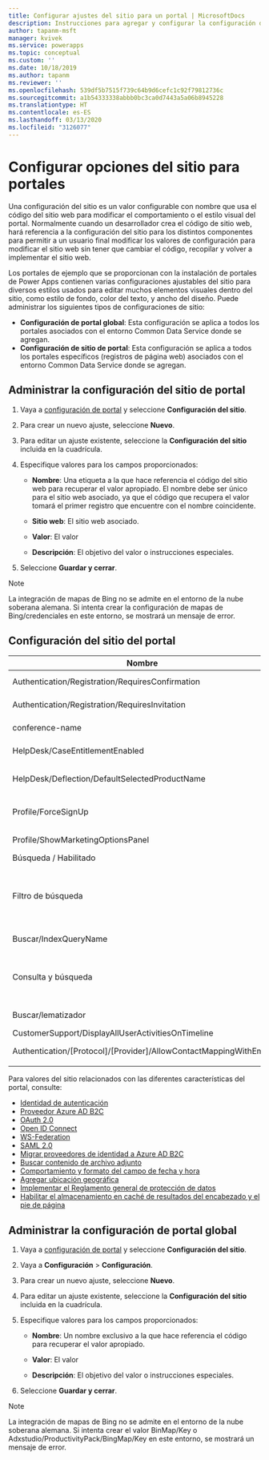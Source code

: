 ```yaml
---
title: Configurar ajustes del sitio para un portal | MicrosoftDocs
description: Instrucciones para agregar y configurar la configuración del sitio para un portal y la configuración global para todos los portales de la organización.
author: tapanm-msft
manager: kvivek
ms.service: powerapps
ms.topic: conceptual
ms.custom: ''
ms.date: 10/18/2019
ms.author: tapanm
ms.reviewer: ''
ms.openlocfilehash: 539df5b7515f739c64b9d6cefc1c92f79812736c
ms.sourcegitcommit: a1b54333338abbb0bc3ca0d7443a5a06b8945228
ms.translationtype: HT
ms.contentlocale: es-ES
ms.lasthandoff: 03/13/2020
ms.locfileid: "3126077"
---
```

# <a name="configure-site-settings-for-portals"></a>Configurar opciones del sitio para portales

Una configuración del sitio es un valor configurable con nombre que usa el código del sitio web para modificar el comportamiento o el estilo visual del portal. Normalmente cuando un desarrollador crea el código de sitio web, hará referencia a la configuración del sitio para los distintos componentes para permitir a un usuario final modificar los valores de configuración para modificar el sitio web sin tener que cambiar el código, recopilar y volver a implementar el sitio web.

Los portales de ejemplo que se proporcionan con la instalación de portales de Power Apps contienen varias configuraciones ajustables del sitio para diversos estilos usados para editar muchos elementos visuales dentro del sitio, como estilo de fondo, color del texto, y ancho del diseño.
Puede administrar los siguientes tipos de configuraciones de sitio:

- **Configuración de portal global**: Esta configuración se aplica a todos los portales asociados con el entorno Common Data Service donde se agregan.
- **Configuración de sitio de portal**: Esta configuración se aplica a todos los portales específicos (registros de página web) asociados con el entorno Common Data Service donde se agregan.


## <a name="manage-portal-site-settings"></a>Administrar la configuración del sitio de portal

1. Vaya a [configuración de portal](../manage-existing-portals.md#settings) y seleccione **Configuración del sitio**.

2. Para crear un nuevo ajuste, seleccione **Nuevo**.

3. Para editar un ajuste existente, seleccione la **Configuración del sitio** incluida en la cuadrícula.

4. Especifique valores para los campos proporcionados: 

    - **Nombre**: Una etiqueta a la que hace referencia el código del sitio web para recuperar el valor apropiado. El nombre debe ser único para el sitio web asociado, ya que el código que recupera el valor tomará el primer registro que encuentre con el nombre coincidente.
    
    - **Sitio web**: El sitio web asociado. 
    
    - **Valor**: El valor
    
    - **Descripción**: El objetivo del valor o instrucciones especiales.

5. Seleccione **Guardar y cerrar**.

> [!NOTE] 
> La integración de mapas de Bing no se admite en el entorno de la nube soberana alemana. Si intenta crear la configuración de mapas de Bing/credenciales en este entorno, se mostrará un mensaje de error.

## <a name="portal-site-settings"></a>Configuración del sitio del portal

|Nombre|Value|Descripción|
|----|-----|-----------|
|Authentication/Registration/RequiresConfirmation|FALSE |Un valor booleano de True habilita la confirmación por correo electrónico y deshabilita el registro abierto. Valor predeterminado: False |
|Authentication/Registration/RequiresInvitation|FALSE |Un valor booleano de True habilita la característica de código de invitación y deshabilita el registro abierto. Valor predeterminado: False |
|conference-name|Conferencia de portales|El nombre de un registro adx_conference que representa la conferencia para un portal determinado.|
|HelpDesk/CaseEntitlementEnabled|TRUE|Valor booleano que indica si está habilitado el derecho del caso del Servicio de asistencia. Valor predeterminado: false|
|HelpDesk/Deflection/DefaultSelectedProductName| |El nombre de un registro del producto que es el producto predeterminado seleccionado en la lista desplegable mostrada en la desviación de caso del Servicio de asistencia si hay más de un producto donde producttypecode sea igual a 100000001.|
|Profile/ForceSignUp|FALSE|Un valor booleano cuando se establece en “True” forzará al usuario a actualizar la información de su perfil antes de que reciba acceso al contenido de la página web. Valor predeterminado: False|
|Profile/ShowMarketingOptionsPanel|TRUE|Valor booleano que indica si se muestra el panel que enumera los campos para especificar las preferencias de comunicación de marketing en el perfil. Valor predeterminado: False|
|Búsqueda / Habilitado|TRUE|Un valor booleano que indica si la búsqueda está habilitada o no.|
|Filtro de búsqueda|Content:adx_webpage;Events:adx_event,adx_eventschedule;<br>Blogs:adx_blog,adx_blogpost,adx_blogpostcomment;<br>Forums:adx_communityforum,adx_communityforumthread,adx_communityforumpost;<br>Ideas:adx_ideaforum,adx_idea,adx_ideacomment;<br>Issues:adx_issueforum,adx_issue,adx_issuecomment;Help Desk:incident|Una recopilación de opciones de filtro del nombre lógico de búsqueda. Definir un valor aquí agregará opciones de filtro desplegable a la búsqueda en todo el sitio. Este valor debe tener la forma de pares nombre / valor, con nombre y valor separados por dos puntos, y pares separados por punto y coma.<br>Por ejemplo: “Foros: adx_communityforum, adx_communityforumthread, adx_communityforumpost; Blogs: adx_blog, adx_blogpost, adx_blogpostcomment”.|
|Buscar/IndexQueryName|Búsqueda del portal|El nombre de la vista del sistema usada por la consulta de búsqueda del portal. Valor predeterminado: Búsqueda del portal|
|Consulta y búsqueda|+(@Query) _title:(@Query) _logicalname:adx_webpage~0.9^0.2<br> -_logicalname:adx_webfile~0.9 adx_partialurl:(@Query)<br> _logicalname:adx_blogpost~0.9^0.1 -_logicalname:adx_communityforumthread~0.9|Reemplazar consulta para búsqueda del sitio, para aplicar ponderaciones adicionales y filtros. @Query es el texto de consulta escrito por un usuario. Referencia de la sintaxis de consulta Lucene: [https://lucene.apache.org/core/old_versioned_docs/versions/2_9_1/queryparsersyntax.html](https://lucene.apache.org/core/old_versioned_docs/versions/2_9_1/queryparsersyntax.html)| 
|Buscar/lematizador|Inglés|El idioma utilizado por el algoritmo de la lematización de búsqueda de portal. Valor predeterminado: Inglés|
|CustomerSupport/DisplayAllUserActivitiesOnTimeline|FALSE| |
|Authentication/[Protocol]/[Provider]/AllowContactMappingWithEmail| |Permitir la asociación automática a un registro de contacto en función de correo electrónico. Para obtener más información, haga clic [aquí](azure-ad-b2c.md#allow-auto-association-to-a-contact-record-based-on-email).|
|||

Para valores del sitio relacionados con las diferentes características del portal, consulte:

- [Identidad de autenticación](set-authentication-identity.md)
- [Proveedor Azure AD B2C](azure-ad-b2c.md)
- [OAuth 2.0](configure-oauth2-settings.md)
- [Open ID Connect](configure-openid-settings.md)
- [WS-Federation](configure-ws-federation-settings.md)
- [SAML 2.0](configure-saml2-settings.md)
- [Migrar proveedores de identidad a Azure AD B2C](migrate-identity-providers.md)
- [Buscar contenido de archivo adjunto](search-file-attachment.md)
- [Comportamiento y formato del campo de fecha y hora](behavior-format-date-time-field.md)
- [Agregar ubicación geográfica](add-geolocation.md)
- [Implementar el Reglamento general de protección de datos](https://docs.microsoft.com/dynamics365/customer-engagement/portals/implement-gdpr)
- [Habilitar el almacenamiento en caché de resultados del encabezado y el pie de página](https://docs.microsoft.com/dynamics365/customer-engagement/portals/enable-header-footer-output-caching)

## <a name="manage-global-portal-settings"></a>Administrar la configuración de portal global

1. Vaya a [configuración de portal](../manage-existing-portals.md#settings) y seleccione **Configuración del sitio**.

2. Vaya a **Configuración** &gt; **Configuración**.

3. Para crear un nuevo ajuste, seleccione **Nuevo**.

4. Para editar un ajuste existente, seleccione la **Configuración del sitio** incluida en la cuadrícula.

5. Especifique valores para los campos proporcionados: 

    - **Nombre**: Un nombre exclusivo a la que hace referencia el código para recuperar el valor apropiado.

    - **Valor**: El valor

    - **Descripción**: El objetivo del valor o instrucciones especiales.

6. Seleccione **Guardar y cerrar**.

> [!NOTE] 
> La integración de mapas de Bing no se admite en el entorno de la nube soberana alemana. Si intenta crear el valor BinMap/Key o Adxstudio/ProductivityPack/BingMap/Key en este entorno, se mostrará un mensaje de error.


